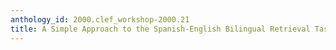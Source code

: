 ```yaml
---
anthology_id: 2000.clef_workshop-2000.21
title: A Simple Approach to the Spanish-English Bilingual Retrieval Task
---
```

